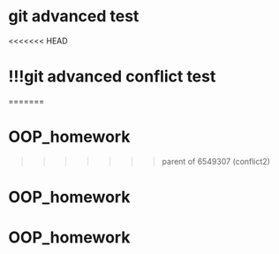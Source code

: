 # git advanced test
<<<<<<< HEAD
# !!!git advanced conflict test
=======
# OOP_homework
>>>>>>> parent of 6549307 (conflict2)
# OOP_homework
# OOP_homework
